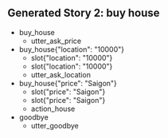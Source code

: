 ## Generated Story 2: buy house
* buy_house
    - utter_ask_price   <!-- predicted: utter_ask_location -->
* buy_house{"location": "10000"}
    - slot{"location": "10000"}
    - slot{"location": "10000"}
    - utter_ask_location
* buy_house{"price": "Saigon"}
    - slot{"price": "Saigon"}
    - slot{"price": "Saigon"}
    - action_house
* goodbye
    - utter_goodbye



